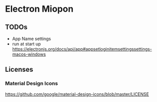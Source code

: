 # Electron Miopon

## TODOs

- App Name settings
- run at start up https://electronjs.org/docs/api/app#appsetloginitemsettingssettings-macos-windows

## Licenses

### Material Design Icons

https://github.com/google/material-design-icons/blob/master/LICENSE
